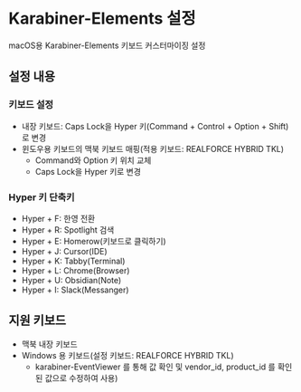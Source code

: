 # Karabiner-Elements 설정

macOS용 Karabiner-Elements 키보드 커스터마이징 설정

## 설정 내용

### 키보드 설정
- 내장 키보드: Caps Lock을 Hyper 키(Command + Control + Option + Shift)로 변경
- 윈도우용 키보드의 맥북 키보드 매핑(적용 키보드: REALFORCE HYBRID TKL) 
  - Command와 Option 키 위치 교체
  - Caps Lock을 Hyper 키로 변경

### Hyper 키 단축키
- Hyper + F: 한영 전환
- Hyper + R: Spotlight 검색
- Hyper + E: Homerow(키보드로 클릭하기)
- Hyper + J: Cursor(IDE)
- Hyper + K: Tabby(Terminal)
- Hyper + L: Chrome(Browser)
- Hyper + U: Obsidian(Note)
- Hyper + I: Slack(Messanger)

## 지원 키보드
- 맥북 내장 키보드
- Windows 용 키보드(설정 키보드: REALFORCE HYBRID TKL)
  - karabiner-EventViewer 를 통해 값 확인 및 vendor_id, product_id 를 확인 된 값으로 수정하여 사용)
